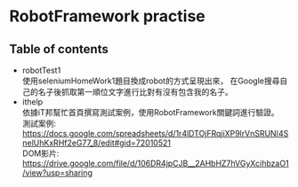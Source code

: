 # RobotFramework practise
## Table of contents
* robotTest1<br>
使用seleniumHomeWork1題目換成robot的方式呈現出來，
在Google搜尋自己的名子後抓取第一順位文字進行比對有沒有包含我的名子。
* ithelp<br>
依據iT邦幫忙首頁撰寫測試案例，使用RobotFramework關鍵詞進行驗證。<br>
測試案例:<br>
https://docs.google.com/spreadsheets/d/1r4lDTOjFRqjiXP9lrVnSRUNI4SnelUhKxRHf2eG77_8/edit#gid=72010521<br>
DOM影片:<br>
https://drive.google.com/file/d/106DR4jpCJB__2AHbHZ7hVGyXcihbzaO1/view?usp=sharing